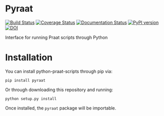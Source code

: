Pyraat
======

[![Build Status](https://travis-ci.org/mmcauliffe/Pyraat.svg?branch=master)](https://travis-ci.org/mmcauliffe/Pyraat)
[![Coverage Status](https://coveralls.io/repos/mmcauliffe/Pyraat/badge.svg)](https://coveralls.io/r/mmcauliffe/Pyraat)
[![Documentation Status](https://readthedocs.org/projects/pyraat/badge/?version=latest)](http://pyraat.readthedocs.io/en/latest/?badge=latest)
[![PyPI version](https://badge.fury.io/py/python-praat-scripts.svg)](https://badge.fury.io/py/pyraat)
[![DOI](https://zenodo.org/badge/7311987.svg)](https://zenodo.org/badge/latestdoi/7311987)

Interface for running Praat scripts through Python

Installation
============

You can install python-praat-scripts through pip via:

```
pip install pyraat
```

Or through downloading this repository and running:

```
python setup.py install
```

Once installed, the `pyraat` package will be importable.

